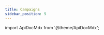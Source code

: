 ```yaml
---
title: Campaigns
sidebar_position: 5
---
```


import ApiDocMdx from '@theme/ApiDocMdx';

<ApiDocMdx id="campaigns-api" />
